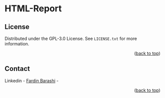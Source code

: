 # HTML-Report



<!-- LICENSE -->
## License
Distributed under the GPL-3.0 License. See `LICENSE.txt` for more information.
<p align="right">(<a href="#readme-top">back to top</a>)</p>

<!-- CONTACT -->
## Contact

Linkedin - [Fardin Barashi]([https://twitter.com/your_username](https://www.linkedin.com/in/fardin-barashi-a56310a2/)) - 

<p align="right">(<a href="#readme-top">back to top</a>)</p>
